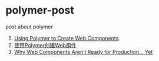 polymer-post
============

post about polymer

1. [Using Polymer to Create Web Components](http://code.tutsplus.com/tutorials/using-polymer-to-create-web-components--cms-20475)
2. [使用Polymer创建Web组件](http://zhuanlan.zhihu.com/FrontendMagazine/19726472)
3. [Why Web Components Aren’t Ready for Production… Yet](http://developer.telerik.com/featured/web-components-arent-ready-production-yet/)
